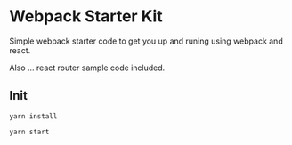 # Webpack Starter Kit

Simple webpack starter code to get you up and runing using webpack and react. 

Also ... react router sample code included.

## Init

`yarn install`

`yarn start`
